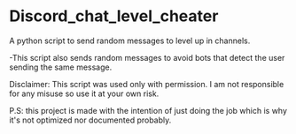 # Discord_chat_level_cheater
A python script to send random messages to level up in channels.

-This script also sends random messages to avoid bots that detect the user sending the same message.

Disclaimer: This script was used only with permission. I am not responsible for any misuse so use it at your own risk.





P.S: this project is made with the intention of just doing the job which is why it's not optimized nor documented probably.
